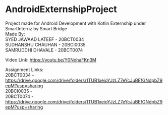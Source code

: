 # AndroidExternshipProject  

Project made for Android Development with Kotlin Externship under SmartInternz by Smart Bridge  
Made By:  
SYED JAWAAD LATEEF - 20BCT0034  
SUDHANSHU CHAUHAN - 20BCI0035  
SAMRUDDHI DHAVALE - 20BCT0074  

Video Link:  https://youtu.be/Y0NohaFKn3M

Assignment Links:  
20BCT0034 - https://drive.google.com/drive/folders/1TUB1xeioYJzLZ7eYcJuBEfGNdpbZ9epM?usp=sharing  
20BCI0035 -   
20BCT0074 - https://drive.google.com/drive/folders/1TUB1xeioYJzLZ7eYcJuBEfGNdpbZ9epM?usp=sharing 
